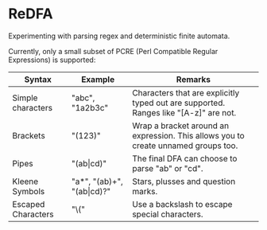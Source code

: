 # ReDFA

Experimenting with parsing regex and deterministic finite automata.

Currently, only a small subset of PCRE (Perl Compatible Regular Expressions) is supported:

| Syntax | Example | Remarks |
| ------ | ------- | ------- |
| Simple characters | "abc", "1a2b3c" | Characters that are explicitly typed out are supported. Ranges like "[A-z]" are not. |
| Brackets | "(123)" | Wrap a bracket around an expression. This allows you to create unnamed groups too. |
| Pipes | "(ab\|cd)" | The final DFA can choose to parse "ab" or "cd". |
| Kleene Symbols | "a*", "(ab)+", "(ab\|cd)?" | Stars, plusses and question marks. |
| Escaped Characters | "\\(" | Use a backslash to escape special characters. |